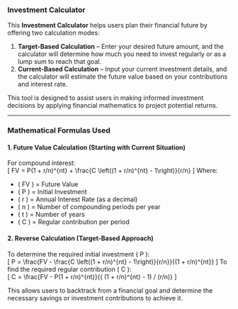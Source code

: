 ### **Investment Calculator**  
This **Investment Calculator** helps users plan their financial future by offering two calculation modes:  
1. **Target-Based Calculation** – Enter your desired future amount, and the calculator will determine how much you need to invest regularly or as a lump sum to reach that goal.  
2. **Current-Based Calculation** – Input your current investment details, and the calculator will estimate the future value based on your contributions and interest rate.  

This tool is designed to assist users in making informed investment decisions by applying financial mathematics to project potential returns.  

---

### **Mathematical Formulas Used**  

#### **1. Future Value Calculation (Starting with Current Situation)**  
For compound interest:  
\[
FV = P(1 + r/n)^{nt} + \frac{C \left((1 + r/n)^{nt} - 1\right)}{r/n}
\]
Where:  
- \( FV \) = Future Value  
- \( P \) = Initial Investment  
- \( r \) = Annual Interest Rate (as a decimal)  
- \( n \) = Number of compounding periods per year  
- \( t \) = Number of years  
- \( C \) = Regular contribution per period  

#### **2. Reverse Calculation (Target-Based Approach)**  
To determine the required initial investment \( P \):  
\[
P = \frac{FV - \frac{C \left((1 + r/n)^{nt} - 1\right)}{r/n}}{(1 + r/n)^{nt}}
\]
To find the required regular contribution \( C \):  
\[
C = \frac{FV - P(1 + r/n)^{nt}}{( (1 + r/n)^{nt} - 1) / (r/n)}
\]
  
This allows users to backtrack from a financial goal and determine the necessary savings or investment contributions to achieve it.
